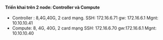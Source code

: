 #### Triển khai trên 2 node: Controller và Compute
- Controller : 8,4G,40G, 2 card mạng. 
SSH: 172.16.6.71 gw: 172.16.6.1
Mgnt: 10.10.10.41
- Compute: 8, 4G, 40G, 2 card mạng
SSH: 172.16.6.70 gw:172.16.6.1
Mgnt: 10.10.10.40

